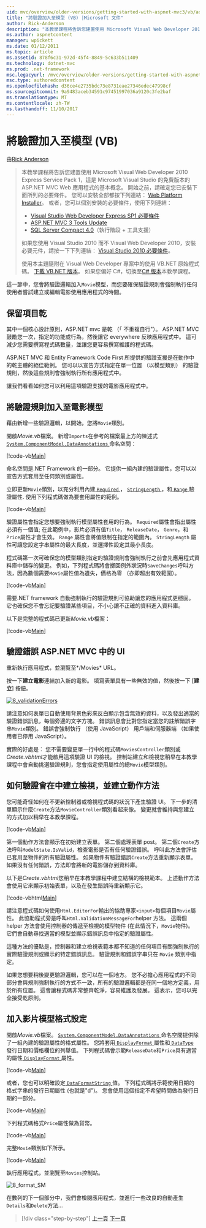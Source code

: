 ```yaml
---
uid: mvc/overview/older-versions/getting-started-with-aspnet-mvc3/vb/adding-validation-to-the-model
title: "將驗證加入至模型 (VB) |Microsoft 文件"
author: Rick-Anderson
description: "本教學課程將告訴您建置使用 Microsoft Visual Web Developer 2010 Express Service Pack 1，也就是 ASP.NET MVC Web 應用程式的基本概念..."
ms.author: aspnetcontent
manager: wpickett
ms.date: 01/12/2011
ms.topic: article
ms.assetid: 878f6c31-972d-45f4-8849-5c633b511409
ms.technology: dotnet-mvc
ms.prod: .net-framework
msc.legacyurl: /mvc/overview/older-versions/getting-started-with-aspnet-mvc3/vb/adding-validation-to-the-model
msc.type: authoredcontent
ms.openlocfilehash: d36ce4e2735bdc73e8731eae27346edec47998cf
ms.sourcegitcommit: 9a9483aceb34591c97451997036a9120c3fe2baf
ms.translationtype: MT
ms.contentlocale: zh-TW
ms.lasthandoff: 11/10/2017
---
```

<a name="adding-validation-to-the-model-vb"></a>將驗證加入至模型 (VB)
====================
由[Rick Anderson](https://github.com/Rick-Anderson)

> 本教學課程將告訴您建置使用 Microsoft Visual Web Developer 2010 Express Service Pack 1，這是 Microsoft Visual Studio 的免費版本的 ASP.NET MVC Web 應用程式的基本概念。 開始之前，請確定您已安裝下面所列的必要條件。 您可以安裝全部都按下列連結： [Web Platform Installer](https://www.microsoft.com/web/gallery/install.aspx?appid=VWD2010SP1Pack)。 或者，您可以個別安裝的必要條件，使用下列連結：
> 
> - [Visual Studio Web Developer Express SP1 必要條件](https://www.microsoft.com/web/gallery/install.aspx?appid=VWD2010SP1Pack)
> - [ASP.NET MVC 3 Tools Update](https://www.microsoft.com/web/gallery/install.aspx?appsxml=&amp;appid=MVC3)
> - [SQL Server Compact 4.0](https://www.microsoft.com/web/gallery/install.aspx?appid=SQLCE;SQLCEVSTools_4_0)（執行階段 + 工具支援）
> 
> 如果您使用 Visual Studio 2010 而不 Visual Web Developer 2010，安裝必要元件，請按一下下列連結： [Visual Studio 2010 必要條件](https://www.microsoft.com/web/gallery/install.aspx?appsxml=&amp;appid=VS2010SP1Pack)。
> 
> 使用本主題隨附在 Visual Web Developer 專案中的使用 VB.NET 原始程式碼。 [下載 VB.NET 版本](https://code.msdn.microsoft.com/Introduction-to-MVC-3-10d1b098)。 如果您偏好 C#，切換至[C# 版本](../cs/adding-validation-to-the-model.md)本教學課程。


這一節中，您會將驗證邏輯加入`Movie`模型，而您要確保驗證規則會強制執行任何使用者嘗試建立或編輯電影使用應用程式的時間。

## <a name="keeping-things-dry"></a>保留項目乾

其中一個核心設計原則，ASP.NET mvc 是乾 （「 不重複自行"）。 ASP.NET MVC 鼓勵您一次，指定的功能或行為，然後讓它 everywhere 反映應用程式中。 這可減少您需要撰寫程式碼數量，並讓您更容易撰寫維護的程式碼。

ASP.NET MVC 和 Entity Framework Code First 所提供的驗證支援是在動作中的乾主體的絕佳範例。 您可以以宣告方式指定在單一位置 （以模型類別） 的驗證規則，然後這些規則會強制執行所有應用程式中。

讓我們看看如何您可以利用這項驗證支援的電影應用程式中。

## <a name="adding-validation-rules-to-the-movie-model"></a>將驗證規則加入至電影模型

藉由新增一些驗證邏輯，以開始，您將`Movie`類別。

開啟*Movie.vb*檔案。 新增`Imports`在參考的檔案最上方的陳述式[ `System.ComponentModel.DataAnnotations` ](https://msdn.microsoft.com/en-us/library/system.componentmodel.dataannotations.aspx)命名空間：

[!code-vb[Main](adding-validation-to-the-model/samples/sample1.vb)]

命名空間是.NET Framework 的一部分。 它提供一組內建的驗證屬性，您可以以宣告方式套用至任何類別或屬性。

立即更新`Movie`類別，以充分利用內建[ `Required` ](https://msdn.microsoft.com/en-us/library/system.componentmodel.dataannotations.requiredattribute.aspx)， [ `StringLength` ](https://msdn.microsoft.com/en-us/library/system.componentmodel.dataannotations.stringlengthattribute.aspx)，和[ `Range` ](https://msdn.microsoft.com/en-us/library/system.componentmodel.dataannotations.rangeattribute.aspx)驗證屬性. 使用下列程式碼做為要套用屬性的範例。

[!code-vb[Main](adding-validation-to-the-model/samples/sample2.vb)]

驗證屬性會指定您想要強制執行模型屬性套用的行為。 `Required`屬性會指出屬性必須有一個值; 在此範例中，影片必須有值`Title`， `ReleaseDate`， `Genre`，和`Price`屬性才會生效。 `Range` 屬性會將值限制在指定的範圍內。 `StringLength` 屬性可讓您設定字串屬性的最大長度，並選擇性設定其最小長度。

程式碼第一次可確保您的模型類別指定的驗證規則會強制執行之前會先應用程式資料庫中儲存的變更。 例如，下列程式碼將會擲回例外狀況時`SaveChanges`呼叫方法，因為數個需要`Movie`屬性值為遺失，價格為零 （亦即超出有效範圍）。

[!code-vb[Main](adding-validation-to-the-model/samples/sample3.vb)]

需要.NET framework 自動強制執行的驗證規則可協助讓您的應用程式更穩固。 它也確保您不會忘記要驗證某些項目，不小心讓不正確的資料進入資料庫。

以下是完整的程式碼已更新*Movie.vb*檔案：

[!code-vb[Main](adding-validation-to-the-model/samples/sample4.vb)]

## <a name="validation-error-ui-in-aspnet-mvc"></a>驗證錯誤 ASP.NET MVC 中的 UI

重新執行應用程式，並瀏覽至*/Movies* URL。

按一下**建立電影**連結加入新的電影。 填寫表單具有一些無效的值，然後按一下 [**建立**] 按鈕。

[![8_validationErrors](adding-validation-to-the-model/_static/image2.png)](adding-validation-to-the-model/_static/image1.png)

請注意如何表單已自動使用背景色彩來反白顯示包含無效的資料，以及發出適當的驗證錯誤訊息，每個旁邊的文字方塊。 錯誤訊息會比對您指定當您的註解錯誤字串`Movie`類別。 錯誤會強制執行 （使用 JavaScript） 用戶端和伺服器端 （如果使用者已停用 JavaScript）。

實際的好處是： 您不需要變更單一行中的程式碼`MoviesController`類別或*Create.vbhtml*才能啟用這項驗證 UI 的檢視。 控制站建立和檢視您稍早在本教學課程中會自動挑選驗證規則，您會指定使用屬性的總`Movie`模型類別。

## <a name="how-validation-occurs-in-the-create-view-and-create-action-method"></a>如何驗證會在中建立檢視，並建立動作方法

您可能奇怪如何在不更新控制器或檢視程式碼的狀況下產生驗證 UI。 下一步的清單顯示什麼`Create`方法`MovieController`類別看起來像。 變更就會維持與您建立的方式加以稍早在本教學課程。

[!code-vb[Main](adding-validation-to-the-model/samples/sample5.vb)]

第一個動作方法會顯示在初始建立表單。 第二個處理表單 post。 第二個`Create`方法呼叫`ModelState.IsValid`，檢查電影是否有任何驗證錯誤。 呼叫此方法會評估已套用至物件的所有驗證屬性。 如果物件有驗證錯誤`Create`方法重新顯示表單。 如果沒有任何錯誤，方法即會將新的電影儲存到資料庫。

以下是*Create.vbhtml*您稍早在本教學課程中建立結構的檢視範本。 上述動作方法會使用它來顯示初始表單，以及在發生錯誤時重新顯示它。

[!code-vbhtml[Main](adding-validation-to-the-model/samples/sample6.vbhtml)]

請注意程式碼如何使用`Html.EditorFor`輸出的協助專家`<input>`每個項目`Movie`屬性。 此協助程式旁是呼叫`Html.ValidationMessageFor`helper 方法。 這兩個 helper 方法會使用控制器的傳遞至檢視的模型物件 (在此情況下，`Movie`物件)。 它們會自動尋找適當的模型並顯示錯誤訊息中指定的驗證屬性。

這種方法的優點是，控制器和建立檢視表範本都不知道的任何項目有關強制執行的實際驗證規則或顯示的特定錯誤訊息。 驗證規則和錯誤字串只在 `Movie` 類別中指定。

如果您想要稍後變更驗證邏輯，您可以在一個地方。 您不必擔心應用程式的不同部分會與規則強制執行的方式不一致，所有的驗證邏輯都是在同一個地方定義，用於所有位置。 這會讓程式碼非常整齊乾淨，容易維護及發展。 這表示，您可以完全接受乾原則。

## <a name="adding-formatting-to-the-movie-model"></a>加入影片模型格式設定

開啟*Movie.vb*檔案。 [ `System.ComponentModel.DataAnnotations` ](https://msdn.microsoft.com/en-us/library/system.componentmodel.dataannotations.aspx)命名空間提供除了一組內建的驗證屬性的格式屬性。 您將套用[ `DisplayFormat` ](https://msdn.microsoft.com/en-us/library/system.componentmodel.dataannotations.displayformatattribute.aspx)屬性和[ `DataType` ](https://msdn.microsoft.com/en-us/library/system.componentmodel.dataannotations.datatype.aspx)發行日期和價格欄位的列舉值。 下列程式碼會示範`ReleaseDate`和`Price`具有適當的屬性[ `DisplayFormat` ](https://msdn.microsoft.com/en-us/library/system.componentmodel.dataannotations.displayformatattribute.aspx)屬性。

[!code-vb[Main](adding-validation-to-the-model/samples/sample7.vb)]

或者，您也可以明確設定[ `DataFormatString` ](https://msdn.microsoft.com/en-us/library/system.string.format.aspx)值。 下列程式碼將示範使用日期的格式字串的發行日期屬性 (也就是"d")。 您會使用這個指定不希望時間做為發行日期的一部分。

[!code-vb[Main](adding-validation-to-the-model/samples/sample8.vb)]

下列程式碼格式`Price`屬性做為貨幣。

[!code-vb[Main](adding-validation-to-the-model/samples/sample9.vb)]

完整`Movie`類別如下所示。

[!code-vb[Main](adding-validation-to-the-model/samples/sample10.vb)]

執行應用程式，並瀏覽至`Movies`控制站。

![8_format_SM](adding-validation-to-the-model/_static/image3.png)

在數列的下一個部分中，我們會檢閱應用程式，並進行一些改良的自動產生`Details`和`Delete`方法...

>[!div class="step-by-step"]
[上一頁](adding-a-new-field.md)
[下一頁](improving-the-details-and-delete-methods.md)
